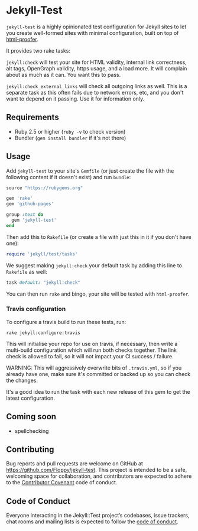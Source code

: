 # Jekyll-Test

`jekyll-test` is a highly opinionated test configuration for Jekyll sites to let you create well-formed sites with minimal configuration, built on top of [html-proofer](https://github.com/gjtorikian/html-proofer).

It provides two rake tasks:

`jekyll:check` will test your site for HTML validity, internal link correctness, alt tags, OpenGraph validity, https usage, and a load more. It will complain about as much as it can. You want this to pass.

`jekyll:check_external_links` will check all outgoing links as well. This is a separate task as this often fails due to network errors, etc, and you don't want to depend on it passing. Use it for information only.

## Requirements

* Ruby 2.5 or higher (`ruby -v` to check version)
* Bundler (`gem install bundler` if it's not there)

## Usage

Add `jekyll-test` to your site's `Gemfile` (or just create the file with the following content if it doesn't exist) and run `bundle`:

```ruby
source "https://rubygems.org"

gem 'rake'
gem 'github-pages'

group :test do
  gem 'jekyll-test'
end
```

Then add this to `Rakefile` (or create a file with just this in it if you don't have one):

```ruby
require 'jekyll/test/tasks'
```

We suggest making `jekyll:check` your default task by adding this line to `Rakefile` as well:

```rake
task default: "jekyll:check"
```

You can then run `rake` and bingo, your site will be tested with `html-proofer`.

### Travis configuration

To configure a travis build to run these tests, run:

```
rake jekyll:configure:travis
```

This will initialise your repo for use on travis, if necessary, then write a multi-build configuration which will run both checks together. The link check is allowed to fail, so it will not impact your CI success / failure.

WARNING: This will aggressively overwrite bits of `.travis.yml`, so if you already have one, make sure it's committed or backed up so you can check the changes.

It's a good idea to run the task with each new release of this gem to get the latest configuration.

## Coming soon

* spellchecking

## Contributing

Bug reports and pull requests are welcome on GitHub at https://github.com/Floppy/jekyll-test. This project is intended to be a safe, welcoming space for collaboration, and contributors are expected to adhere to the [Contributor Covenant](http://contributor-covenant.org) code of conduct.

## Code of Conduct

Everyone interacting in the Jekyll::Test project’s codebases, issue trackers, chat rooms and mailing lists is expected to follow the [code of conduct](https://github.com/[USERNAME]/jekyll-test/blob/master/CODE_OF_CONDUCT.md).
